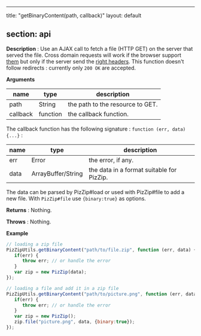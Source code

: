 ---

title: "getBinaryContent(path, callback)" layout: default

section: api
------------

**Description** : Use an AJAX call to fetch a file (HTTP GET) on the server that served the file. Cross domain requests will work if the browser support [them](http://caniuse.com/cors) but only if the server send the [right headers](https://developer.mozilla.org/en-US/docs/HTTP/Access_control_CORS). This function doesn't follow redirects : currently only `200 OK` are accepted.

**Arguments**

| name     | type     | description                      |
|----------|----------|----------------------------------|
| path     | String   | the path to the resource to GET. |
| callback | function | the callback function.           |

The callback function has the following signature : `function (err, data) {...}` :

| name | type               | description                               |
|------|--------------------|-------------------------------------------|
| err  | Error              | the error, if any.                        |
| data | ArrayBuffer/String | the data in a format suitable for PizZip. |

The data can be parsed by PizZip#load or used with PizZip#file to add a new file. With `PizZip#file` use `{binary:true}` as options.

**Returns** : Nothing.

**Throws** : Nothing.

<!--
__Complexity__ : **O(1)** everywhere but on IE <=9, **O(n)** on IE <=9, n being
the length of the fetched data.
-->

**Example**

```js
// loading a zip file
PizZipUtils.getBinaryContent("path/to/file.zip", function (err, data) {
   if(err) {
      throw err; // or handle the error
   }
   var zip = new PizZip(data);
});

// loading a file and add it in a zip file
PizZipUtils.getBinaryContent("path/to/picture.png", function (err, data) {
   if(err) {
      throw err; // or handle the error
   }
   var zip = new PizZip();
   zip.file("picture.png", data, {binary:true});
});
```
